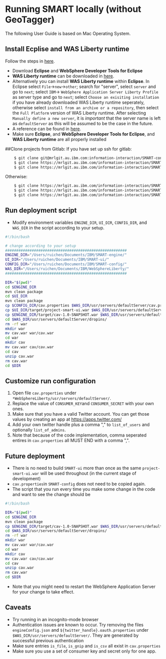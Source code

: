 # Running SMART locally (without GeoTagger)

The following User Guide is based on Mac Operating System. 

## Install Ecplise and WAS Liberty runtime  
Follow the steps in [here](https://developer.ibm.com/wasdev/downloads/liberty-profile-using-eclipse/).  
* Download **Eclipse** and **WebSphere Developer Tools for Eclipse**  
* **WAS Liberty runtime** can be downloaded in [here](https://developer.ibm.com/wasdev/downloads/liberty-profile-using-non-eclipse-environments/).  
* Alternatively you can install **WAS Liberty runtime** within **Eclipse**. In Eclipse select `File`->`new`->`other`; search for "server", select `server` and go to `next`; select `IBM`-> `WebSphere Application Server Liberty Profile` as server type and go to `next`; select `Choose an exisiting installation` if you have already downloaded WAS Liberty runtime seperately, otherwise select `install from an archive or a repository`, then select the `Full Platform` version of WAS Liberty runtime. After selecting `Manually define a new server`, it is *important* that the server name is left as `defaultServer` as this will be assumed to be the case in the future.
* A reference can be found in [here](https://developer.ibm.com/wasdev/docs/developing-applications-wdt-liberty-profile/).  
* Make sure **Eclipse**, and **WebSphere Developer Tools for Eclipse**, and **WAS Liberty runtime** are all properly installed

##Clone projects from Gitlab:
If you have set up ssh for gitlab:
```bash
	$ git clone git@mrlgit.au.ibm.com:information-interaction/SMART-config.git
	$ git clone https://mrlgit.au.ibm.com/information-interaction/SMART-ui.git
	$ git clone https://mrlgit.au.ibm.com/information-interaction/SMART-config.git
```
Otherwise:
```bash
	$ git clone https://mrlgit.au.ibm.com/information-interaction/SMART-engine.git
	$ git clone https://mrlgit.au.ibm.com/information-interaction/SMART-ui.git
	$ git clone https://mrlgit.au.ibm.com/information-interaction/SMART-config.git
```

## Run deployment script
* Modify environment variables `ENGINE_DIR`, `UI_DIR`, `CONFIG_DIR`, and `WAS_DIR` in the script according to your setup.
```bash
#!/bin/bash

# change according to your setup
#######################################################
ENGINE_DIR="/Users/ruichen/Documents/IBM/SMART-engine/"
UI_DIR="/Users/ruichen/Documents/IBM/SMART-ui/"
CONFIG_DIR="/Users/ruichen/Documents/IBM/SMART-config/"
WAS_DIR="/Users/ruichen/Documents/IBM/WebSphereLiberty/"
#######################################################

DIR="$(pwd)"
cd $ENGINE_DIR
mvn clean package
cd $UI_DIR
mvn clean package
cp $CONFIG_DIR/cav.properties $WAS_DIR/usr/servers/defaultServer/cav.properties
cp $UI_DIR/target/project-smart-ui.war $WAS_DIR/usr/servers/defaultServer/dropins/project-smart-ui.war
cp $ENGINE_DIR/target/cav-1.0-SNAPSHOT.war $WAS_DIR/usr/servers/defaultServer/dropins/cav.war
cd $WAS_DIR/usr/servers/defaultServer/dropins/
rm -rf war
mkdir war
mv cav.war war/cav.war 
cd war
mkdir cav
mv cav.war cav/cav.war
cd cav
unzip cav.war 
rm cav.war
cd $DIR
```

## Customize run configuration
1.	Open file `cav.properties` under `*WebSphereLiberty/usr/servers/defaultServer/`. 
2.	Replace the value of `CONSUMER_KEY`and `CONSUMER_SECRET` with your own ones.
3.	Make sure that you have a valid Twitter account. You can get those values by creating an app at https://apps.twitter.com/
4.	Add your own twitter handle plus a comma "," to `list_of_users` and optionally `list_of_admins`.
5.	Note that because of the code implementation, comma seperated entires in `cav.properties` all MUST END with a comma ",".

## Future deployment
* There is no need to build `SMART-ui` more than once as the same `project-smart-ui.war` will be used throughout (in the current stage of development) 
* `cav.properties`in `SMART-config` does not need to be copied again.
* The script that you run every time you make some change in the code and want to see the change should be
```bash
#!/bin/bash

DIR="$(pwd)"
cd $ENGINE_DIR
mvn clean package
cp $ENGINE_DIR/target/cav-1.0-SNAPSHOT.war $WAS_DIR/usr/servers/defaultServer/dropins/cav.war
cd $WAS_DIR/usr/servers/defaultServer/dropins/
rm -rf war
mkdir war
mv cav.war war/cav.war 
cd war
mkdir cav
mv cav.war cav/cav.war
cd cav
unzip cav.war 
rm cav.war
cd $DIR
```
* Note that you might need to restart the WebSphere Application Server for your change to take effect.

## Caveats
* Try running in an incognito-mode browser 
* Authentication issues are known to occur. Try removing the files `engineConfig.json` and `${twitter_handle}.oauth.properties` under `$WAS_DIR/usr/servers/defaultServer/`. They are generated by successful previous authentication
* Make sure entries `is_file`, `is_gnip` and `is_csv` all exist in `cav.properties`
* Make sure you use a set of consumer key and secret only for one app.
